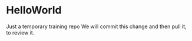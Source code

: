 # HelloWorld
Just a temporary training repo
We will commit this change and then pull it, to review it.
